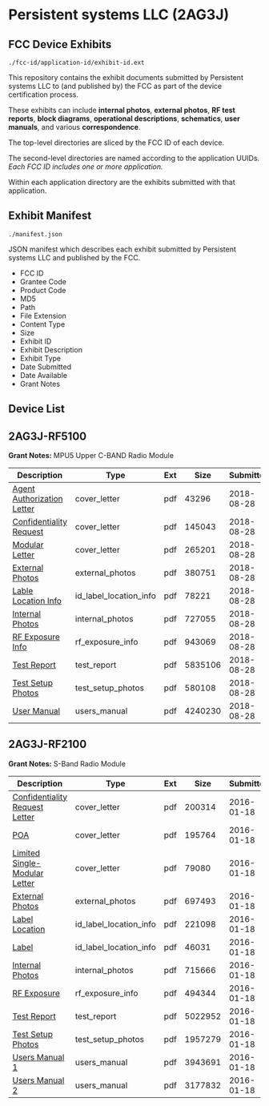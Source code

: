# Persistent systems LLC (2AG3J)
## FCC Device Exhibits

```
./fcc-id/application-id/exhibit-id.ext
```

This repository contains the exhibit documents submitted by Persistent systems LLC to (and published by) the FCC as part of the device certification process.

These exhibits can include **internal photos**, **external photos**, **RF test reports**, **block diagrams**, **operational descriptions**, **schematics**, **user manuals**, and various **correspondence**.

The top-level directories are sliced by the FCC ID of each device.

The second-level directories are named according to the application UUIDs. *Each FCC ID includes one or more application.*

Within each application directory are the exhibits submitted with that application. 

## Exhibit Manifest

```
./manifest.json
```

JSON manifest which describes each exhibit submitted by Persistent systems LLC and published by the FCC.

- FCC ID
- Grantee Code
- Product Code
- MD5
- Path
- File Extension
- Content Type
- Size
- Exhibit ID
- Exhibit Description
- Exhibit Type
- Date Submitted
- Date Available
- Grant Notes

## Device List
## 2AG3J-RF5100
**Grant Notes:** MPU5 Upper C-BAND Radio Module

| Description | Type | Ext | Size | Submitted | Available |
| ----------- | ---- | --- | ---- | --------- | --------- |
| [Agent Authorization Letter](2AG3J-RF5100/4e4c856cee3b0a41204f3d90dce69764/3981073.pdf) | cover_letter | pdf | 43296 | 2018-08-28 | 2018-08-28 |
| [Confidentiality Request](2AG3J-RF5100/4e4c856cee3b0a41204f3d90dce69764/3981074.pdf) | cover_letter | pdf | 145043 | 2018-08-28 | 2018-08-28 |
| [Modular Letter](2AG3J-RF5100/4e4c856cee3b0a41204f3d90dce69764/3981077.pdf) | cover_letter | pdf | 265201 | 2018-08-28 | 2018-08-28 |
| [External Photos](2AG3J-RF5100/4e4c856cee3b0a41204f3d90dce69764/3981075.pdf) | external_photos | pdf | 380751 | 2018-08-28 | 2018-08-28 |
| [Lable Location Info](2AG3J-RF5100/4e4c856cee3b0a41204f3d90dce69764/3981076.pdf) | id_label_location_info | pdf | 78221 | 2018-08-28 | 2018-08-28 |
| [Internal Photos](2AG3J-RF5100/4e4c856cee3b0a41204f3d90dce69764/3981072.pdf) | internal_photos | pdf | 727055 | 2018-08-28 | 2019-02-24 |
| [RF Exposure Info](2AG3J-RF5100/4e4c856cee3b0a41204f3d90dce69764/3981066.pdf) | rf_exposure_info | pdf | 943069 | 2018-08-28 | 2018-08-28 |
| [Test Report](2AG3J-RF5100/4e4c856cee3b0a41204f3d90dce69764/3981068.pdf) | test_report | pdf | 5835106 | 2018-08-28 | 2018-08-28 |
| [Test Setup Photos](2AG3J-RF5100/4e4c856cee3b0a41204f3d90dce69764/3981078.pdf) | test_setup_photos | pdf | 580108 | 2018-08-28 | 2018-08-28 |
| [User Manual](2AG3J-RF5100/4e4c856cee3b0a41204f3d90dce69764/3981069.pdf) | users_manual | pdf | 4240230 | 2018-08-28 | 2018-08-28 |
## 2AG3J-RF2100
**Grant Notes:** S-Band Radio Module

| Description | Type | Ext | Size | Submitted | Available |
| ----------- | ---- | --- | ---- | --------- | --------- |
| [Confidentiality Request Letter](2AG3J-RF2100/617e5afd1cf1c738fdf46b4b5d9faf4c/2875955.pdf) | cover_letter | pdf | 200314 | 2016-01-18 | 2016-01-18 |
| [POA](2AG3J-RF2100/617e5afd1cf1c738fdf46b4b5d9faf4c/2875957.pdf) | cover_letter | pdf | 195764 | 2016-01-18 | 2016-01-18 |
| [Limited Single-Modular Letter](2AG3J-RF2100/617e5afd1cf1c738fdf46b4b5d9faf4c/2875978.pdf) | cover_letter | pdf | 79080 | 2016-01-18 | 2016-01-18 |
| [External Photos](2AG3J-RF2100/617e5afd1cf1c738fdf46b4b5d9faf4c/2875956.pdf) | external_photos | pdf | 697493 | 2016-01-18 | 2016-01-18 |
| [Label Location](2AG3J-RF2100/617e5afd1cf1c738fdf46b4b5d9faf4c/2875976.pdf) | id_label_location_info | pdf | 221098 | 2016-01-18 | 2016-01-18 |
| [Label](2AG3J-RF2100/617e5afd1cf1c738fdf46b4b5d9faf4c/2875977.pdf) | id_label_location_info | pdf | 46031 | 2016-01-18 | 2016-01-18 |
| [Internal Photos](2AG3J-RF2100/617e5afd1cf1c738fdf46b4b5d9faf4c/2875954.pdf) | internal_photos | pdf | 715666 | 2016-01-18 | 2016-07-16 |
| [RF Exposure](2AG3J-RF2100/617e5afd1cf1c738fdf46b4b5d9faf4c/2875959.pdf) | rf_exposure_info | pdf | 494344 | 2016-01-18 | 2016-01-18 |
| [Test Report](2AG3J-RF2100/617e5afd1cf1c738fdf46b4b5d9faf4c/2875958.pdf) | test_report | pdf | 5022952 | 2016-01-18 | 2016-01-18 |
| [Test Setup Photos](2AG3J-RF2100/617e5afd1cf1c738fdf46b4b5d9faf4c/2875960.pdf) | test_setup_photos | pdf | 1957279 | 2016-01-18 | 2016-01-18 |
| [Users Manual 1](2AG3J-RF2100/617e5afd1cf1c738fdf46b4b5d9faf4c/2875961.pdf) | users_manual | pdf | 3943691 | 2016-01-18 | 2016-01-18 |
| [Users Manual 2](2AG3J-RF2100/617e5afd1cf1c738fdf46b4b5d9faf4c/2875962.pdf) | users_manual | pdf | 3177832 | 2016-01-18 | 2016-01-18 |
